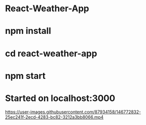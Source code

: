 # React-Weather-App
# npm install
# cd react-weather-app
# npm start
# Started on localhost:3000

https://user-images.githubusercontent.com/87934158/146772832-25ec241f-2ecd-4283-bc82-3212a3bb8066.mp4
